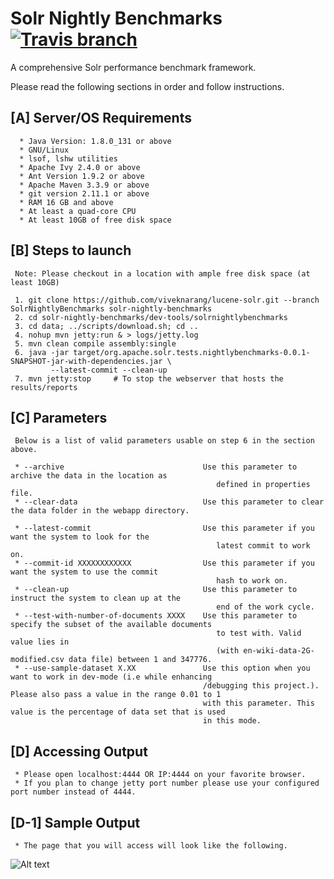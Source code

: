 # Solr Nightly Benchmarks  [![Travis branch](https://img.shields.io/travis/rust-lang/rust/master.svg)]()

A comprehensive Solr performance benchmark framework.

Please read the following sections in order and follow instructions. 

## [A] Server/OS Requirements

      * Java Version: 1.8.0_131 or above
      * GNU/Linux
      * lsof, lshw utilities
      * Apache Ivy 2.4.0 or above
      * Ant Version 1.9.2 or above
      * Apache Maven 3.3.9 or above
      * git version 2.11.1 or above
      * RAM 16 GB and above
      * At least a quad-core CPU
      * At least 10GB of free disk space
      
## [B] Steps to launch

     Note: Please checkout in a location with ample free disk space (at least 10GB)

     1. git clone https://github.com/viveknarang/lucene-solr.git --branch SolrNightlyBenchmarks solr-nightly-benchmarks
     2. cd solr-nightly-benchmarks/dev-tools/solrnightlybenchmarks
     3. cd data; ../scripts/download.sh; cd ..
     4. nohup mvn jetty:run & > logs/jetty.log
     5. mvn clean compile assembly:single
     6. java -jar target/org.apache.solr.tests.nightlybenchmarks-0.0.1-SNAPSHOT-jar-with-dependencies.jar \
             --latest-commit --clean-up 
     7. mvn jetty:stop     # To stop the webserver that hosts the results/reports
     

## [C] Parameters

     Below is a list of valid parameters usable on step 6 in the section above. 
  
     * --archive                               Use this parameter to archive the data in the location as 
                                                  defined in properties file.
     * --clear-data                            Use this parameter to clear the data folder in the webapp directory.
     
     * --latest-commit                         Use this parameter if you want the system to look for the 
                                                  latest commit to work on.
     * --commit-id XXXXXXXXXXXX                Use this parameter if you want the system to use the commit 
                                                  hash to work on.
     * --clean-up                              Use this parameter to instruct the system to clean up at the 
                                                  end of the work cycle.
     * --test-with-number-of-documents XXXX    Use this parameter to specify the subset of the available documents 
                                                  to test with. Valid value lies in 
                                                  (with en-wiki-data-2G-modified.csv data file) between 1 and 347776.
     * --use-sample-dataset X.XX               Use this option when you want to work in dev-mode (i.e while enhancing
                                               /debugging this project.). Please also pass a value in the range 0.01 to 1
                                               with this parameter. This value is the percentage of data set that is used
                                               in this mode. 
     
## [D] Accessing Output

     * Please open localhost:4444 OR IP:4444 on your favorite browser.
     * If you plan to change jetty port number please use your configured port number instead of 4444.
  
## [D-1] Sample Output
     * The page that you will access will look like the following. 

![Alt text](http://www.viveknarang.com/gsoc/snb_screenshot5.PNG)

